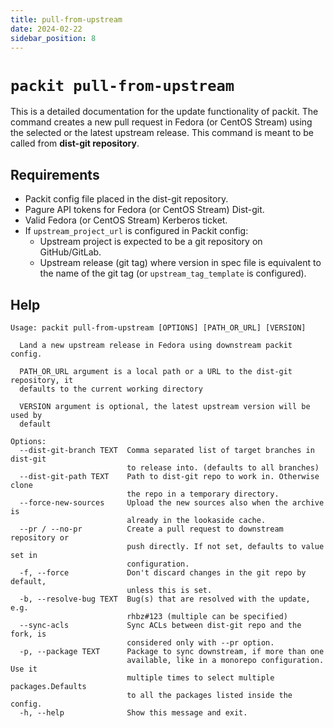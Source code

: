 ```yaml
---
title: pull-from-upstream
date: 2024-02-22
sidebar_position: 8
---
```


# `packit pull-from-upstream`

This is a detailed documentation for the update functionality of packit. The
command creates a new pull request in Fedora (or CentOS Stream) using the selected or the latest
upstream release. This command is meant to be called from **dist-git repository**.


## Requirements
* Packit config file placed in the dist-git repository.
* Pagure API tokens for Fedora (or CentOS Stream) Dist-git.
* Valid Fedora (or CentOS Stream) Kerberos ticket.
* If `upstream_project_url` is configured in Packit config:
  * Upstream project is expected to be a git repository on GitHub/GitLab.
  * Upstream release (git tag) where version in spec file is equivalent to
    the name of the git tag (or `upstream_tag_template` is configured).


## Help

    Usage: packit pull-from-upstream [OPTIONS] [PATH_OR_URL] [VERSION]

      Land a new upstream release in Fedora using downstream packit config.

      PATH_OR_URL argument is a local path or a URL to the dist-git repository, it
      defaults to the current working directory

      VERSION argument is optional, the latest upstream version will be used by
      default

    Options:
      --dist-git-branch TEXT  Comma separated list of target branches in dist-git
                              to release into. (defaults to all branches)
      --dist-git-path TEXT    Path to dist-git repo to work in. Otherwise clone
                              the repo in a temporary directory.
      --force-new-sources     Upload the new sources also when the archive is
                              already in the lookaside cache.
      --pr / --no-pr          Create a pull request to downstream repository or
                              push directly. If not set, defaults to value set in
                              configuration.
      -f, --force             Don't discard changes in the git repo by default,
                              unless this is set.
      -b, --resolve-bug TEXT  Bug(s) that are resolved with the update, e.g.
                              rhbz#123 (multiple can be specified)
      --sync-acls             Sync ACLs between dist-git repo and the fork, is
                              considered only with --pr option.
      -p, --package TEXT      Package to sync downstream, if more than one
                              available, like in a monorepo configuration. Use it
                              multiple times to select multiple packages.Defaults
                              to all the packages listed inside the config.
      -h, --help              Show this message and exit.
